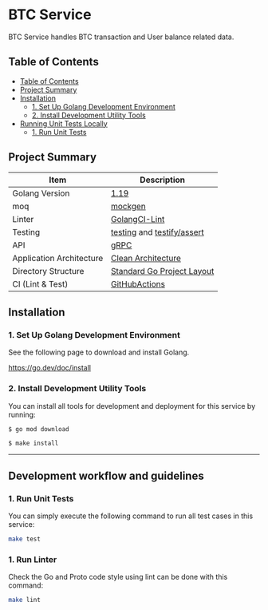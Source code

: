 # BTC Service

BTC Service handles BTC transaction and User balance related data.

## Table of Contents

<!-- @import "[TOC]" {cmd="toc" depthFrom=1 depthTo=6 orderedList=false} -->

<!-- code_chunk_output -->

- [Table of Contents](#table-of-contents)
- [Project Summary](#project-summary)
- [Installation](#installation)
    - [1. Set Up Golang Development Environment](#1-set-up-golang-development-environment)
    - [2. Install Development Utility Tools](#2-install-development-utility-tools)
- [Running Unit Tests Locally](#running-unit-tests-locally)
    - [1. Run Unit Tests](#2-run-unit-tests)

<!-- /code_chunk_output -->

## Project Summary

| Item                       | Description                                                                                                           |
|----------------------------|-----------------------------------------------------------------------------------------------------------------------|
| Golang Version             | [1.19](https://golang.org/doc/go1.19)                                                                                 |
| moq                        | [mockgen](https://github.com/golang/mock)                                                                             |
| Linter                     | [GolangCI-Lint](https://github.com/golangci/golangci-lint)                                                            |
| Testing                    | [testing](https://golang.org/pkg/testing/) and [testify/assert](https://godoc.org/github.com/stretchr/testify/assert) |
| API                        | [gRPC](https://grpc.io/docs/tutorials/basic/go/)                                                                      |
| Application Architecture   | [Clean Architecture](https://blog.cleancoder.com/uncle-bob/2012/08/13/the-clean-architecture.html)                    |
| Directory Structure        | [Standard Go Project Layout](https://github.com/golang-standards/project-layout)                                      |
| CI (Lint & Test)           | [GitHubActions](https://github.com/features/actions)                                                                  |

## Installation

### 1. Set Up Golang Development Environment

See the following page to download and install Golang.

https://go.dev/doc/install

### 2. Install Development Utility Tools

You can install all tools for development and deployment for this service by running:

```sh
$ go mod download
```

```sh
$ make install
```

---

## Development workflow and guidelines

### 1. Run Unit Tests

You can simply execute the following command to run all test cases in this service:

```sh
make test
```

### 1. Run Linter

Check the Go and Proto code style using lint can be done with this command:

```sh
make lint
```
